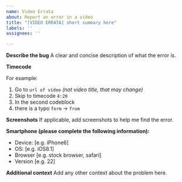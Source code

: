 ```yaml
---
name: Video Errata
about: Report an error in a video
title: "[VIDEO ERRATA] short summary here"
labels: ''
assignees: ''

---
```


**Describe the bug**
A clear and concise description of what the error is.

**Timecode**

For example:
1. Go to `url of video` _(not video title, that may change)_
2. Skip to timecode `4:20`
3. In the second codeblock
4. there is a typo `form` -> `from`

**Screenshots**
If applicable, add screenshots to help me find the error.

**Smartphone (please complete the following information):**
 - Device: [e.g. iPhone6]
 - OS: [e.g. iOS8.1]
 - Browser [e.g. stock browser, safari]
 - Version [e.g. 22]

**Additional context**
Add any other context about the problem here.
